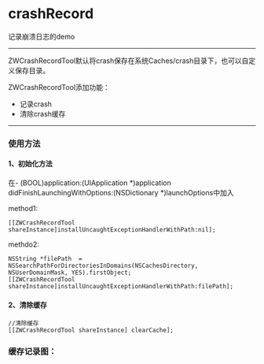 # crashRecord
记录崩溃日志的demo
***
ZWCrashRecordTool默认将crash保存在系统Caches/crash目录下，也可以自定义保存目录。

ZWCrashRecordTool添加功能：

  * 记录crash
  * 清除crash缓存
  
***
  **<h3>使用方法</h3>**
  
  **<h4>1、初始化方法</h4>**
  在- (BOOL)application:(UIApplication *)application didFinishLaunchingWithOptions:(NSDictionary *)launchOptions中加入
  
  method1: 
  	  
	[[ZWCrashRecordTool shareInstance]installUncaughtExceptionHandlerWithPath:nil];

methdo2:

    NSString *filePath  = NSSearchPathForDirectoriesInDomains(NSCachesDirectory, NSUserDomainMask, YES).firstObject;
	[[ZWCrashRecordTool shareInstance]installUncaughtExceptionHandlerWithPath:filePath];
	
**<h4>2、清除缓存</H4>**

	//清除缓存
    [[ZWCrashRecordTool shareInstance] clearCache];
    
**<h3> 缓存记录图：</h3>**

 